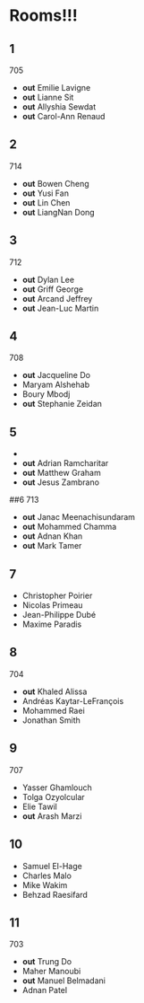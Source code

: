 # Rooms!!!

## 1
705
* __out__ Emilie  Lavigne
* __out__ Lianne  Sit
* __out__ Allyshia    Sewdat
* __out__ Carol-Ann   Renaud

## 2
714
* __out__ Bowen   Cheng
* __out__ Yusi    Fan
* __out__ Lin Chen
* __out__ LiangNan Dong

## 3
712
* __out__ Dylan   Lee
* __out__ Griff   George
* __out__ Arcand  Jeffrey
* __out__ Jean-Luc    Martin

## 4
708
* __out__ Jacqueline  Do
* Maryam  Alshehab
* Boury   Mbodj
* __out__ Stephanie   Zeidan

## 5

* <empty>
* __out__ Adrian  Ramcharitar
* __out__ Matthew Graham
* __out__ Jesus   Zambrano

##6
713 
* __out__ Janac   Meenachisundaram
* __out__ Mohammed    Chamma
* __out__ Adnan   Khan
* __out__ Mark    Tamer

## 7

* Christopher Poirier
* Nicolas Primeau
* Jean-Philippe   Dubé
* Maxime  Paradis

## 8 
704
* __out__ Khaled  Alissa
* Andréas Kaytar-LeFrançois
* Mohammed    Raei
* Jonathan    Smith

## 9
707
* Yasser  Ghamlouch
* Tolga   Ozyolcular
* Elie    Tawil
* __out__ Arash   Marzi

## 10

* Samuel  El-Hage
* Charles Malo
* Mike    Wakim
* Behzad  Raesifard
 
## 11
703
* __out__ Trung   Do
* Maher   Manoubi
* __out__ Manuel  Belmadani
* Adnan   Patel
